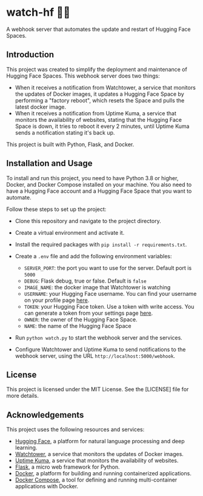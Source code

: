 # watch-hf 🤗👀

A webhook server that automates the update and restart of Hugging Face Spaces.

## Introduction

This project was created to simplify the deployment and maintenance of Hugging Face Spaces. This webhook server does two things:

- When it receives a notification from Watchtower, a service that monitors the updates of Docker images, it updates a Hugging Face Space by performing a "factory reboot", which resets the Space and pulls the latest docker image.
- When it receives a notification from Uptime Kuma, a service that monitors the availability of websites, stating that the Hugging Face Space is down, it tries to reboot it every 2 minutes, until Uptime Kuma sends a notification stating it's back up.

This project is built with Python, Flask, and Docker.

## Installation and Usage

To install and run this project, you need to have Python 3.8 or higher, Docker, and Docker Compose installed on your machine. You also need to have a Hugging Face account and a Hugging Face Space that you want to automate.

Follow these steps to set up the project:

- Clone this repository and navigate to the project directory.
- Create a virtual environment and activate it.
- Install the required packages with `pip install -r requirements.txt`.
- Create a `.env` file and add the following environment variables:

  - `SERVER_PORT`: the port you want to use for the server. Default port is `5000`
  - `DEBUG`: Flask debug, true or false. Default is `false`
  - `IMAGE_NAME`: the docker image that Watchtower is watching
  - `USERNAME`: your Hugging Face username. You can find your username on your profile page [here](https://huggingface.co/settings/profile).
  - `TOKEN`: your Hugging Face token. Use a token with write access. You can generate a token from your settings page [here](https://huggingface.co/settings/tokens).
  - `OWNER`: the owner of the Hugging Face Space.
  - `NAME`: the name of the Hugging Face Space

- Run `python watch.py` to start the webhook server and the services.
- Configure Watchtower and Uptime Kuma to send notifications to the webhook server, using the URL `http://localhost:5000/webhook`.

## License

This project is licensed under the MIT License. See the [LICENSE] file for more details.

## Acknowledgements

This project uses the following resources and services:

- [Hugging Face](https://huggingface.co/), a platform for natural language processing and deep learning.
- [Watchtower](https://github.com/containrrr/watchtower), a service that monitors the updates of Docker images.
- [Uptime Kuma](https://github.com/louislam/uptime-kuma), a service that monitors the availability of websites.
- [Flask](https://flask.palletsprojects.com/en/3.0.x/), a micro web framework for Python.
- [Docker](https://www.docker.com/), a platform for building and running containerized applications.
- [Docker Compose](https://docs.docker.com/compose/), a tool for defining and running multi-container applications with Docker.
